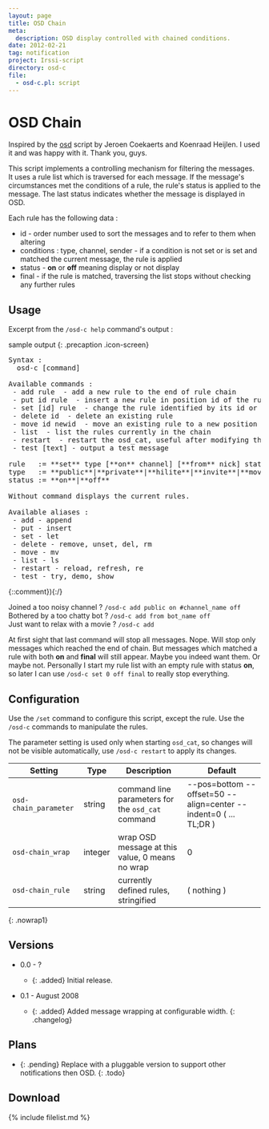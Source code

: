 ```yaml
---
layout: page
title: OSD Chain
meta:
  description: OSD display controlled with chained conditions.
date: 2012-02-21
tag: notification
project: Irssi-script
directory: osd-c
file:
  - osd-c.pl: script
---
```


# OSD Chain

Inspired by the [osd](http://vipie.studentenweb.org/dev/irssi/) script by Jeroen Coekaerts and Koenraad Heijlen. I used it and was happy with it. Thank you, guys.

This script implements a controlling mechanism for filtering the messages. It uses a rule list which is traversed for each message. If the message's circumstances met
the conditions of a rule, the rule's status is applied to the message. The last status indicates whether the message is displayed in OSD.

Each rule has the following data :

* id - order number used to sort the messages and to refer to them when altering
* conditions : type, channel, sender - if a condition is not set or is set and matched the current message, the rule is applied
* status - **on** or **off** meaning display or not display
* final - if the rule is matched, traversing the list stops without checking any further rules

## Usage

Excerpt from the `/osd-c help` command's output :

sample output
{: .precaption .icon-screen}

<pre><samp markdown="span"
>Syntax :
  osd-c [command]

Available commands :
 - add rule  - add a new rule to the end of rule chain
 - put id rule  - insert a new rule in position id of the rule chain
 - set [id] rule  - change the rule identified by its id or add it
 - delete id  - delete an existing rule
 - move id newid  - move an existing rule to a new position in the chain
 - list  - list the rules currently in the chain
 - restart  - restart the osd_cat, useful after modifying the parameter setting
 - test [text] - output a test message

rule   := **set** type [**on** channel] [**from** nick] status [**final**]
type   := **public**|**private**|**hilite**|**invite**|**move**
status := **on**|**off**

Without command displays the current rules.

Available aliases :
 - add - append
 - put - insert
 - set - let
 - delete - remove, unset, del, rm
 - move - mv
 - list - ls
 - restart - reload, refresh, re
 - test - try, demo, show
</samp></pre>{::comment}){:/}

Joined a too noisy channel ? `/osd-c add public on #channel_name off`  
Bothered by a too chatty bot ? `/osd-c add from bot_name off`  
Just want to relax with a movie ? `/osd-c add`  

At first sight that last command will stop all messages. Nope. Will stop only messages which reached the end of chain. But messages which matched a rule with both **on**
and **final** will still appear. Maybe you indeed want them. Or maybe not. Personally I start my rule list with an empty rule with status **on**, so later I can use
`/osd-c set 0 off final` to really stop everything.

## Configuration

Use the `/set` command to configure this script, except the rule. Use the `/osd-c` commands to manipulate the rules.

The parameter setting is used only when starting `osd_cat`, so changes will not be visible automatically, use `/osd-c restart` to apply its changes.

| Setting               | Type    | Description                                       | Default                                                          |
|-----------------------|---------|---------------------------------------------------|------------------------------------------------------------------|
| `osd-chain_parameter` | string  | command line parameters for the `osd_cat` command | --pos=bottom --offset=50 --align=center --indent=0 ( ... TL;DR ) |
| `osd-chain_wrap`      | integer | wrap OSD message at this value, 0 means no wrap   | 0                                                                |
| `osd-chain_rule`      | string  | currently defined rules, stringified              | ( nothing )                                                      |
{: .nowrap1}

## Versions

* 0.0 - ?
  * {: .added} Initial release.

* 0.1 - August 2008
  * {: .added} Added message wrapping at configurable width.
{: .changelog}

## Plans

* {: .pending} Replace with a pluggable version to support other notifications then OSD.
{: .todo}

## Download

{% include filelist.md %}
